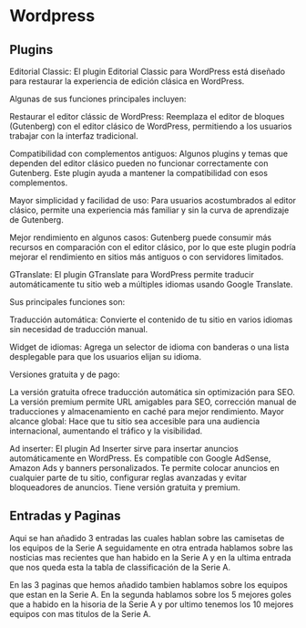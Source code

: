 # Wordpress
## Plugins
<p> Editorial Classic: El plugin Editorial Classic para WordPress está diseñado para restaurar la experiencia de edición clásica en WordPress. 
  
  Algunas de sus funciones principales incluyen:

Restaurar el editor clássic de WordPress: Reemplaza el editor de bloques (Gutenberg) con el editor clásico de WordPress, permitiendo a los usuarios trabajar con la interfaz tradicional.

Compatibilidad con complementos antiguos: Algunos plugins y temas que dependen del editor clásico pueden no funcionar correctamente con Gutenberg. Este plugin ayuda a mantener la compatibilidad con esos complementos.

Mayor simplicidad y facilidad de uso: Para usuarios acostumbrados al editor clásico, permite una experiencia más familiar y sin la curva de aprendizaje de Gutenberg.

Mejor rendimiento en algunos casos: Gutenberg puede consumir más recursos en comparación con el editor clásico, por lo que este plugin podría mejorar el rendimiento en sitios más antiguos o con servidores limitados. </p>

<p> GTranslate: El plugin GTranslate para WordPress permite traducir automáticamente tu sitio web a múltiples idiomas usando Google Translate. 
  
Sus principales funciones son:

Traducción automática: Convierte el contenido de tu sitio en varios idiomas sin necesidad de traducción manual.

Widget de idiomas: Agrega un selector de idioma con banderas o una lista desplegable para que los usuarios elijan su idioma.

Versiones gratuita y de pago:

La versión gratuita ofrece traducción automática sin optimización para SEO.
La versión premium permite URL amigables para SEO, corrección manual de traducciones y almacenamiento en caché para mejor rendimiento.
Mayor alcance global: Hace que tu sitio sea accesible para una audiencia internacional, aumentando el tráfico y la visibilidad. </p>


<p> Ad inserter: El plugin Ad Inserter sirve para insertar anuncios automáticamente en WordPress. Es compatible con Google AdSense, Amazon Ads y banners personalizados. Te permite colocar anuncios en cualquier parte de tu sitio, configurar reglas avanzadas y evitar bloqueadores de anuncios. Tiene versión gratuita y premium. </p>


## Entradas y Paginas

<p> Aqui se han añadido 3 entradas las cuales hablan sobre las camisetas de los equipos de la Serie A seguidamente en otra entrada hablamos sobre las nosticias mas recientes que han habido en la Serie A y en la ultima entrada que nos queda esta la tabla de classificación de la Serie A. </p>

<p> En las 3  paginas que hemos añadido tambien hablamos sobre los equipos que estan en la Serie A. En la segunda hablamos sobre los 5 mejores goles que a habido en la hisoria de la Serie A  y por ultimo tenemos los 10 mejores equipos con mas titulos de la Serie A.  </p>
